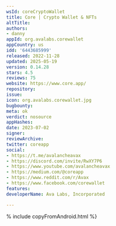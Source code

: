 ```yaml
---
wsId: coreCryptoWallet
title: Core | Crypto Wallet & NFTs
altTitle: 
authors:
- danny
appId: org.avalabs.corewallet
appCountry: us
idd: '6443685999'
released: 2022-11-28
updated: 2025-05-19
version: 0.14.28
stars: 4.5
reviews: 75
website: https://www.core.app/
repository: 
issue: 
icon: org.avalabs.corewallet.jpg
bugbounty: 
meta: ok
verdict: nosource
appHashes: 
date: 2023-07-02
signer: 
reviewArchive: 
twitter: coreapp
social:
- https://t.me/avalancheavax
- https://discord.com/invite/RwXY7P6
- https://www.youtube.com/avalancheavax
- https://medium.com/@coreapp
- https://www.reddit.com/r/Avax
- https://www.facebook.com/corewallet
features: 
developerName: Ava Labs, Incorporated

---
```


% include copyFromAndroid.html %}
